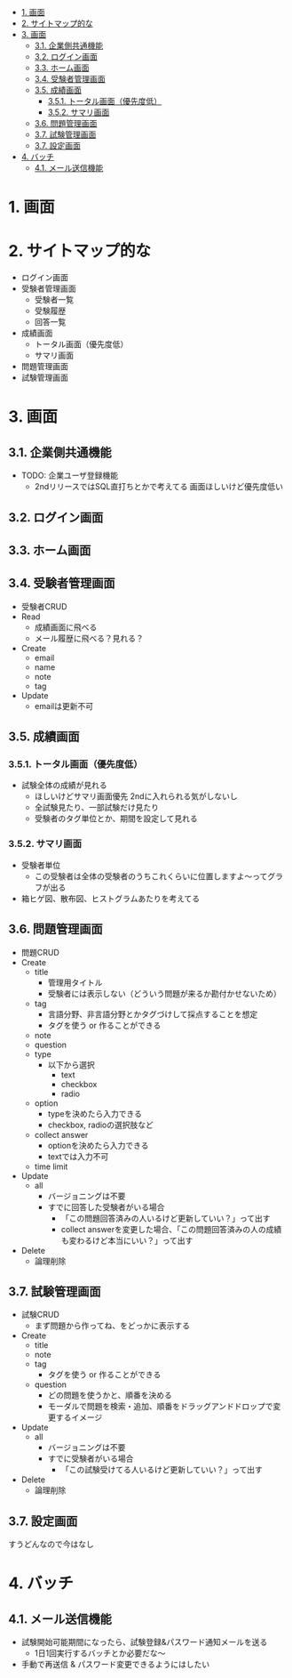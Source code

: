 - [1. 画面](#1-画面)
- [2. サイトマップ的な](#2-サイトマップ的な)
- [3. 画面](#3-画面)
  - [3.1. 企業側共通機能](#31-企業側共通機能)
  - [3.2. ログイン画面](#32-ログイン画面)
  - [3.3. ホーム画面](#33-ホーム画面)
  - [3.4. 受験者管理画面](#34-受験者管理画面)
  - [3.5. 成績画面](#35-成績画面)
    - [3.5.1. トータル画面（優先度低）](#351-トータル画面優先度低)
    - [3.5.2. サマリ画面](#352-サマリ画面)
  - [3.6. 問題管理画面](#36-問題管理画面)
  - [3.7. 試験管理画面](#37-試験管理画面)
  - [3.7. 設定画面](#37-設定画面)
- [4. バッチ](#4-バッチ)
  - [4.1. メール送信機能](#41-メール送信機能)


# 1. 画面

# 2. サイトマップ的な

- ログイン画面
- 受験者管理画面
  - 受験者一覧
  - 受験履歴
  - 回答一覧
- 成績画面
  - トータル画面（優先度低）
  - サマリ画面
- 問題管理画面
- 試験管理画面


# 3. 画面

## 3.1. 企業側共通機能

- TODO: 企業ユーザ登録機能 
  - 2ndリリースではSQL直打ちとかで考えてる 画面ほしいけど優先度低い


## 3.2. ログイン画面

## 3.3. ホーム画面

## 3.4. 受験者管理画面

- 受験者CRUD
- Read
  - 成績画面に飛べる
  - メール履歴に飛べる？見れる？
- Create
  - email
  - name
  - note
  - tag
- Update
  - emailは更新不可


## 3.5. 成績画面

### 3.5.1. トータル画面（優先度低）

- 試験全体の成績が見れる
  - ほしいけどサマリ画面優先 2ndに入れられる気がしないし
  - 全試験見たり、一部試験だけ見たり
  - 受験者のタグ単位とか、期間を設定して見れる


### 3.5.2. サマリ画面

- 受験者単位
  - この受験者は全体の受験者のうちこれくらいに位置しますよ〜ってグラフが出る
- 箱ヒゲ図、散布図、ヒストグラムあたりを考えてる


## 3.6. 問題管理画面

- 問題CRUD
- Create
  - title
    - 管理用タイトル
    - 受験者には表示しない（どういう問題が来るか勘付かせないため）
  - tag
    - 言語分野、非言語分野とかタグづけして採点することを想定
    - タグを使う or 作ることができる
  - note
  - question
  - type
    - 以下から選択
      - text
      - checkbox
      - radio
  - option
    - typeを決めたら入力できる
    - checkbox, radioの選択肢など
  - collect answer
    - optionを決めたら入力できる
    - textでは入力不可
  - time limit
- Update
  - all
    - バージョニングは不要
    - すでに回答した受験者がいる場合
      - 「この問題回答済みの人いるけど更新していい？」って出す
      - collect answerを変更した場合、「この問題回答済みの人の成績も変わるけど本当にいい？」って出す
- Delete
  - 論理削除


## 3.7. 試験管理画面

- 試験CRUD
  - まず問題から作ってね、をどっかに表示する
- Create
  - title
  - note
  - tag
    - タグを使う or 作ることができる
  - question
    - どの問題を使うかと、順番を決める
    - モーダルで問題を検索・追加、順番をドラッグアンドドロップで変更するイメージ
- Update
  - all
    - バージョニングは不要
    - すでに受験者がいる場合
      - 「この試験受けてる人いるけど更新していい？」って出す
- Delete
  - 論理削除

## 3.7. 設定画面

すうどんなので今はなし

# 4. バッチ

## 4.1. メール送信機能

- 試験開始可能期間になったら、試験登録&パスワード通知メールを送る
  - 1日1回実行するバッチとか必要だな〜
- 手動で再送信 & パスワード変更できるようにはしたい

